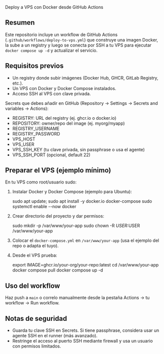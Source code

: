 Deploy a VPS con Docker desde GitHub Actions

Resumen
------
Este repositorio incluye un workflow de GitHub Actions (`.github/workflows/deploy-to-vps.yml`) que construye una imagen Docker, la sube a un registry y luego se conecta por SSH a tu VPS para ejecutar `docker compose up -d` y actualizar el servicio.

Requisitos previos
------------------
- Un registry donde subir imágenes (Docker Hub, GHCR, GitLab Registry, etc.).
- Un VPS con Docker y Docker Compose instalados.
- Acceso SSH al VPS con clave privada.

Secrets que debes añadir en GitHub (Repository → Settings → Secrets and variables → Actions):
- REGISTRY: URL del registry (ej. ghcr.io o docker.io)
- REPOSITORY: owner/repo del image (ej. myorg/myapp)
- REGISTRY_USERNAME
- REGISTRY_PASSWORD
- VPS_HOST
- VPS_USER
- VPS_SSH_KEY (tu clave privada, sin passphrase o usa el agente)
- VPS_SSH_PORT (opcional, default 22)

Preparar el VPS (ejemplo mínimo)
--------------------------------
En tu VPS como root/usuario sudo:

1. Instalar Docker y Docker Compose (ejemplo para Ubuntu):

   sudo apt update; sudo apt install -y docker.io docker-compose
   sudo systemctl enable --now docker

2. Crear directorio del proyecto y dar permisos:

   sudo mkdir -p /var/www/your-app
   sudo chown -R $USER:$USER /var/www/your-app

3. Colocar el `docker-compose.yml` en `/var/www/your-app` (usa el ejemplo del repo o adapta el tuyo).

4. Desde el VPS prueba:

   export IMAGE=ghcr.io/your-org/your-repo:latest
   cd /var/www/your-app
   docker compose pull
   docker compose up -d

Uso del workflow
----------------
Haz push a `main` o correlo manualmente desde la pestaña Actions → tu workflow → Run workflow.

Notas de seguridad
------------------
- Guarda tu clave SSH en Secrets. Si tiene passphrase, considera usar un agente SSH en el runner (más avanzado).
- Restringe el acceso al puerto SSH mediante firewall y usa un usuario con permisos limitados.

